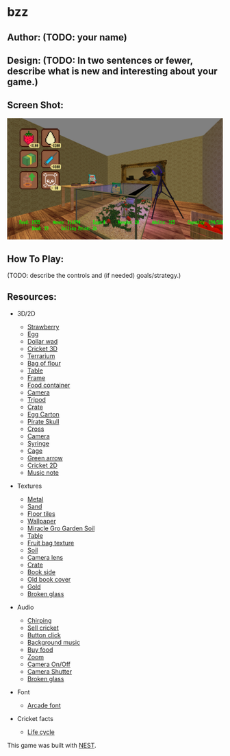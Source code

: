 # bzz

## Author: (TODO: your name)

## Design: (TODO: In two sentences or fewer, describe what is new and interesting about your game.)

## Screen Shot:

![Screen Shot](screenshot.png)

## How To Play:

(TODO: describe the controls and (if needed) goals/strategy.)

## Resources:
- 3D/2D
    - [Strawberry](https://www.freepik.com/free-vector/collection-mixed-pixelated-fruits_2632369.htm#query=strawberry%20pixel%20art&position=0&from_view=search&track=sph)
    - [Egg](https://www.flaticon.com/free-icons/humidity)
    - [Dollar wad](http://pixelartmaker.com/art/6548026ccecefd4)
    - [Cricket 3D](https://sketchfab.com/3d-models/basic-cricket-4ca488a5b4724aaf86ad0b07d41a5e8e#download)
    - [Terrarium](https://www.blenderkit.com/get-blenderkit/f31f86a2-714d-4caf-8d93-fb7f5b2b6a53/)
    - [Bag of flour](https://www.blenderkit.com/get-blenderkit/741ad44a-2b64-4a8f-8e56-cd5175881bb2/)
    - [Table](https://www.blenderkit.com/get-blenderkit/bf2e6b17-ed2a-472c-8031-aa9836b9570d/)
    - [Frame](https://www.kindpng.com/imgv/biibbb_gold-frame-png-file-painting-frame-png-transparent/)
    - [Food container](https://sketchfab.com/3d-models/cc0-food-container-4-03749821e3a9441e9868fea0a7d991cc#download)
    - [Camera](https://www.blenderkit.com/get-blenderkit/020ebba2-cc67-469a-bdf7-a399651277f3/)
    - [Tripod](https://www.blenderkit.com/get-blenderkit/0516967a-8de0-42ee-a6c4-86caf08174eb/)
    - [Crate](https://www.blenderkit.com/get-blenderkit/82a709df-a59d-4e0a-9064-0db5be9d2639/)
    - [Egg Carton](https://www.blenderkit.com/get-blenderkit/7caa8e5b-bd54-49cb-9f72-de8c19e7075c/)
    - [Pirate Skull](https://miguel-pm-romeu.itch.io/pirate-skull)
    - [Cross](https://www.nicepng.com/ourpic/u2e6w7r5q8a9w7u2_cross-red-x-pixel-art/)
    - [Camera](https://www.pngitem.com/middle/TRmTwmh_old-camera-pixel-art-hd-png-download/)
    - [Syringe](http://pixelartmaker.com/art/65183ba995ca3de)
    - [Cage](https://twitter.com/pixelforgegames/status/1347616860720664576)
    - [Green arrow](https://www.nicepng.com/ourpic/u2q8u2r5o0o0u2i1_green-arrow-left-free-vector-graphics-free-pictures/)
    - [Cricket 2D](https://www.shareicon.net/insect-animals-animal-kingdom-bug-cricket-737879#google_vignette)
    - [Music note](http://pixelartmaker.com/art/339c1ee17abf629)

- Textures
    - [Metal](https://www.freepik.com/free-photo/metallic-textured-background_4139276.htm#query=metal%20texture&position=1&from_view=keyword)
    - [Sand](https://www.deviantart.com/hhh316/art/Seamless-desert-sand-texture-183159331)
    - [Floor tiles](https://www.freepik.com/free-photo/brown-wooden-flooring_4246371.htm#query=floor%20texture&position=5&from_view=keyword)
    - [Wallpaper](https://www.pngegg.com/en/png-vclxa)
    - [Miracle Gro Garden Soil](https://www.lowes.com/pd/Miracle-Gro-Garden-Soil-All-Purpose-0-75-cu-ft-Garden-Soil/999929910)
    - [Table](https://www.pngwing.com/en/free-png-bhgfy)
    - [Fruit bag texture](https://www.festfoods.com/shop/frozen/frozen_fruits/berries/dole_sliced_frozen_strawberries_14_oz_pouch/p/38655)
    - [Soil](https://www.freepik.com/free-photo/top-view-soil_4606525.htm#query=soil%20texture&position=2&from_view=search&track=sph)
    - [Camera lens](http://photoguild.org/camera-lens/)
    - [Crate](https://www.pexels.com/photo/brown-wooden-board-164005/)
    - [Book side](https://www.textures.com/download/BookSide0047/105437)
    - [Old book cover](https://lostandtaken.com/downloads/black-bumpy-old-book-cover-texture/)
    - [Gold](https://www.freepik.com/free-photo/golden-texture-with-lightspot-background_10264299.htm#query=gold%20texture&position=31&from_view=search&track=sph)
    - [Broken glass](https://www.freepik.com/free-photo/fissured-glass-texture_27504199.htm#query=broken%20glass%20transparent&position=5&from_view=search&track=sph)

- Audio
    - [Chirping](https://freesound.org/people/GB01/sounds/530477/)
    - [Sell cricket](https://freesound.org/people/kiddpark/sounds/201159/)
    - [Button click](https://freesound.org/people/EminYILDIRIM/sounds/536108/)
    - [Background music](https://freesound.org/people/Migfus20/sounds/559840/)
    - [Buy food](https://freesound.org/people/acclivity/sounds/19988/)
    - [Zoom](https://freesound.org/people/kwahmah_02/sounds/264105/)
    - [Camera On/Off](https://freesound.org/people/AsdfgOrt/sounds/511939/)
    - [Camera Shutter](https://freesound.org/people/roachpowder/sounds/170229/)
    - [Broken glass](https://freesound.org/people/Zeinel/sounds/483363/)



- Font
    - [Arcade font](https://www.1001fonts.com/november-font.html)

- Cricket facts
    - [Life cycle](https://cricketcare.org/life-cycle/)

This game was built with [NEST](NEST.md).
